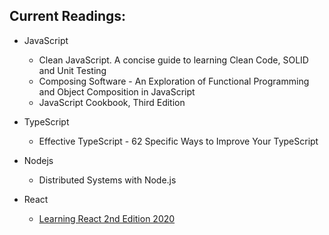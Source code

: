 
## Current Readings:

- JavaScript

  - Clean JavaScript. A concise guide to learning Clean Code, SOLID and Unit Testing
  - Composing Software - An Exploration of Functional Programming and Object Composition in JavaScript
  - JavaScript Cookbook, Third Edition

- TypeScript

  -  Effective TypeScript - 62 Specific Ways to Improve Your TypeScript

- Nodejs

  - Distributed Systems with Node.js

- React

  - [Learning React 2nd Edition 2020](https://github.com/stepanenko/javascript-info/tree/master/Eve%20Porcello/Learning%20React%20-%20Book) 
